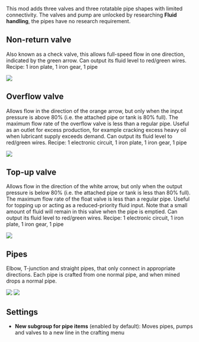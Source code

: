 This mod adds three valves and three rotatable pipe shapes with limited connectivity.
The valves and pump are unlocked by researching **Fluid handling**, the pipes have no research requirement.

## Non-return valve
Also known as a check valve, this allows full-speed flow in one direction, indicated by the green arrow.
Can output its fluid level to red/green wires.
Recipe: 1 iron plate, 1 iron gear, 1 pipe

![](http://i.imgur.com/zBa2TkZ.jpg)

## Overflow valve
Allows flow in the direction of the orange arrow, but only when the input pressure is above 80% (i.e. the attached pipe or tank is 80% full). The maximum flow rate of the overflow valve is less than a regular pipe.  Useful as an outlet for excess production, for example cracking excess heavy oil when lubricant supply exceeds demand.
Can output its fluid level to red/green wires.
Recipe: 1 electronic circuit, 1 iron plate, 1 iron gear, 1 pipe

![](http://i.imgur.com/CeOwHKl.jpg)

## Top-up valve
Allows flow in the direction of the white arrow, but only when the output pressure is below 80% (i.e. the attached pipe or tank is less than 80% full). The maximum flow rate of the float valve is less than a regular pipe.  Useful for topping up or acting as a reduced-priority fluid input. Note that a small amount of fluid will remain in this valve when the pipe is emptied.
Can output its fluid level to red/green wires.
Recipe: 1 electronic circuit, 1 iron plate, 1 iron gear, 1 pipe

![](http://i.imgur.com/Q4E5jA9.jpg)

## Pipes
Elbow, T-junction and straight pipes, that only connect in appropriate directions. Each pipe is crafted from one normal pipe, and when mined drops a normal pipe.

![](http://i.imgur.com/EmnmdN0.jpg)
![](http://i.imgur.com/pYOMg8A.jpg)

## Settings

* **New subgroup for pipe items** (enabled by default): Moves pipes, pumps and valves to a new line in the crafting menu
